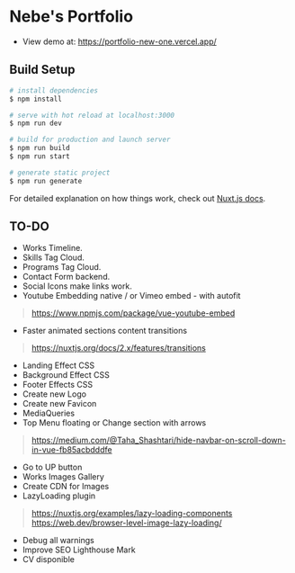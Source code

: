 # Nebe's Portfolio

- View demo at: https://portfolio-new-one.vercel.app/

## Build Setup

```bash
# install dependencies
$ npm install

# serve with hot reload at localhost:3000
$ npm run dev

# build for production and launch server
$ npm run build
$ npm run start

# generate static project
$ npm run generate
```

For detailed explanation on how things work, check out [Nuxt.js docs](https://nuxtjs.org).

## TO-DO
* Works Timeline.
* Skills Tag Cloud.
* Programs Tag Cloud.
* Contact Form backend.
* Social Icons make links work.
* Youtube Embedding native / or Vimeo embed - with autofit
> https://www.npmjs.com/package/vue-youtube-embed
* Faster animated sections content transitions
> https://nuxtjs.org/docs/2.x/features/transitions
* Landing Effect CSS
* Background Effect CSS
* Footer Effects CSS
* Create new Logo
* Create new Favicon
* MediaQueries
* Top Menu floating or Change section with arrows
> https://medium.com/@Taha_Shashtari/hide-navbar-on-scroll-down-in-vue-fb85acbdddfe
* Go to UP button
* Works Images Gallery
* Create CDN for Images
* LazyLoading plugin
> https://nuxtjs.org/examples/lazy-loading-components
> https://web.dev/browser-level-image-lazy-loading/
* Debug all warnings
* Improve SEO Lighthouse Mark
* CV disponible



